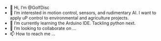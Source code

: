 - 👋 Hi, I’m @GolfDisc
- 👀 I’m interested in motion control, sensors, and rudimentary AI. I want to apply uP control to environmental and agriculture projects.
- 🌱 I’m currently learning the Arduino IDE. Tackling python next.
- 💞️ I’m looking to collaborate on ...
- 📫 How to reach me ...

<!---
GolfDisc/GolfDisc is a ✨ special ✨ repository because its `README.md` (this file) appears on your GitHub profile.
You can click the Preview link to take a look at your changes.
--->
